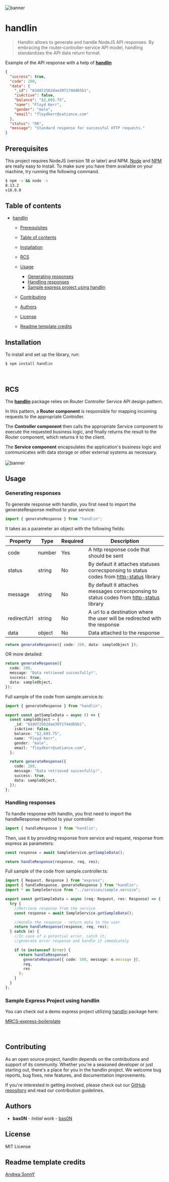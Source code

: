 ![banner](./readmeAssets/handlin-baner.png)

# handlin

> Handlin allows to generate and handle NodeJS API responses. By embracing the router-controller-service API model, handling standardizes the API data return format.

Example of the API response with a help of [**handlin**](https://www.npmjs.com/package/handlin)

```json
{
  "success": true,
  "code": 200,
  "data": {
    "_id": "63dd72562dae3971744d65b1",
    "isActive": false,
    "balance": "$2,693.75",
    "name": "Floyd Kerr",
    "gender": "male",
    "email": "floydkerr@satiance.com"
  },
  "status": "OK",
  "message": "Standard response for successful HTTP requests."
}
```

## Prerequisites

This project requires NodeJS (version 18 or later) and NPM.
[Node](http://nodejs.org/) and [NPM](https://npmjs.org/) are really easy to install.
To make sure you have them available on your machine,
try running the following command.

```sh
$ npm -v && node -v
8.13.2
v18.0.0
```

## Table of contents

- [handlin](#handlin)

  - [Prerequisites](#prerequisites)
  - [Table of contents](#table-of-contents)
  - [Installation](#installation)
  - [RCS](#rcs)
  - [Usage](#usage)

    - [Generating responses](#generating-responses)
    - [Handling responses](#handling-responses)
    - [Sample express project using handlin](#sample-project)

  - [Contributing](#contributing)
  - [Authors](#authors)
  - [License](#license)
  - [Readme template credits](#readme-template-credits)

## Installation

To install and set up the library, run:

```sh
$ npm install handlin
```

<br />

## RCS

The [**handlin**](https://www.npmjs.com/package/handlin) package relies on Router Controller Service API design pattern.

In this pattern, a **Router component** is responsible for mapping incoming requests to the appropriate Controller.

The **Controller component** then calls the appropriate Service component to execute the requested business logic, and finally returns the result to the Router component, which returns it to the client.

The **Service component** encapsulates the application's business logic and communicates with data storage or other external systems as necessary.
<br />
<br />
![banner](./readmeAssets/handlin-diagram.jpg)

## Usage

### Generating responses

To generate response with handlin, you first need to import the generateResponse method to your service:

```js
import { generateResponse } from "handlin";
```

It takes as a parameter an object with the following fields:

| Property    | Type   | Required | Description                                                                                                                          |
| ----------- | ------ | -------- | ------------------------------------------------------------------------------------------------------------------------------------ |
| code        | number | Yes      | A http response code that should be sent                                                                                             |
| status      | string | No       | By default it attaches statuses correcsponsing to status codes from [http-status](https://www.npmjs.com/package/http-status) library |
| message     | string | No       | By default it attaches messages correcsponsing to status codes from [http-status](https://www.npmjs.com/package/http-status) library |
| redirectUrl | string | No       | A url to a destination where the user will be redirected with the response                                                           |
| data        | object | No       | Data attached to the response                                                                                                        |

```ts
return generateResponse({ code: 200, data: sampleObject });
```

OR more detailed:

```ts
return generateResponse({
  code: 200,
  message: "Data retrieved succesfully!",
  success: true,
  data: sampleObject,
});
```

Full sample of the code from sample.service.ts:

```ts
import { generateResponse } from "handlin";

export const getSampleData = async () => {
  const sampleObject = {
    _id: "63dd72562dae3971744d65b1",
    isActive: false,
    balance: "$2,693.75",
    name: "Floyd Kerr",
    gender: "male",
    email: "floydkerr@satiance.com",
  };

  return generateResponse({
    code: 200,
    message: "Data retrieved succesfully!",
    success: true,
    data: sampleObject,
  });
};
```

### Handling responses

To handle response with handlin, you first need to import the handleResponse method to your controller:

```ts
import { handleResponse } from "handlin";
```

Then, use it by providing response from service and request, response from express as parameters:

```ts
const response = await SampleService.getSampleData();

return handleResponse(response, req, res);
```

Full sample of the code from sample.controller.ts:

```ts
import { Request, Response } from "express";
import { handleResponse, generateResponse } from "handlin";
import * as SampleService from "../services/sample.service";

export const getSampleData = async (req: Request, res: Response) => {
  try {
    //Retrieve response from the service
    const response = await SampleService.getSampleData();

    //Handle the response - return data to the user
    return handleResponse(response, req, res);
  } catch (e) {
    //In case of a potential error, catch it;
    //generate error response and handle it immediately

    if (e instanceof Error) {
      return handleResponse(
        generateResponse({ code: 500, message: e.message }),
        req,
        res
      );
    }
  }
};
```

### Sample Express Project using handlin

You can check out a demo express project utilizing [handlin](https://www.npmjs.com/package/handlin) package here:

[MRCS-express-boilerplate](https://github.com/bas0N/MRCS-express-boilerplate)
</br>

</br>

## Contributing

As an open source project, handlin depends on the contributions and support of its community. Whether you're a seasoned developer or just starting out, there's a place for you in the handlin project. We welcome bug reports, bug fixes, new features, and documentation improvements.

If you're interested in getting involved, please check out our [GitHub repository](https://github.com/bas0N/handlin) and read our contribution guidelines.

## Authors

- **bas0N** - _Initial work_ - [bas0N](https://github.com/bas0N)

## License

MIT License

## Readme template credits

[Andrea SonnY](https://gist.github.com/andreasonny83/7670f4b39fe237d52636df3dec49cf3a.js)
